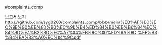 #complaints_comp

보고서 보기
https://github.com/syg0203/complaints_comp/blob/main/%EB%AF%BC%EC%9B%90%EB%8D%B0%EC%9D%B4%ED%84%B0%EB%B6%84%EC%84%9D%EA%B2%BD%EC%A7%84%EB%8C%80%ED%9A%8C_%EB%B3%B4%EA%B3%A0%EC%84%9C.pdf
